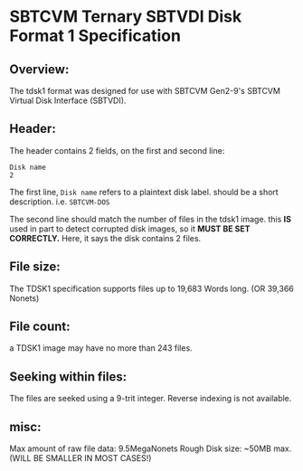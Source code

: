 # SBTCVM Ternary SBTVDI Disk Format 1 Specification

## Overview:

The tdsk1 format was designed for use with SBTCVM Gen2-9's SBTCVM Virtual Disk Interface (SBTVDI).

## Header:

The header contains 2 fields, on the first and second line:

	Disk name
	2

The first line, `Disk name` refers to a plaintext disk label. should be a short description. i.e. `SBTCVM-DOS`

The second line should match the number of files in the tdsk1 image. this **IS** used in part to detect corrupted disk images, so it **MUST BE SET CORRECTLY.** Here, it says the disk contains 2 files.


## File size:
The TDSK1 specification supports files up to 19,683 Words long. (OR 39,366 Nonets)

## File count:
a TDSK1 image may have no more than 243 files.

## Seeking within files:
The files are seeked using a 9-trit integer.
Reverse indexing is not available.

## misc:
Max amount of raw file data: 9.5MegaNonets
Rough Disk size: ~50MB max. (WILL BE SMALLER IN MOST CASES!)
